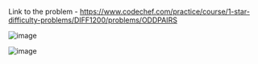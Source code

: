 Link to the problem - https://www.codechef.com/practice/course/1-star-difficulty-problems/DIFF1200/problems/ODDPAIRS


![image](https://github.com/Haleshot/Competitive-Programming/assets/57552973/c7db287e-073c-4de5-b98f-5daa8e6b0097)

![image](https://github.com/Haleshot/Competitive-Programming/assets/57552973/290abd73-04be-49c3-9328-8f81d9fd11ff)
